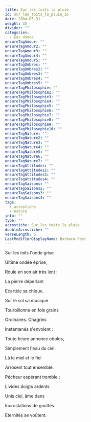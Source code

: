 ```yaml
---
title: Sur les toits la pluie
id: sur_les_toits_la_pluie_16
date: 2004-05-31
weight: 35
divider: ""
categories:
  - Eau douce
ensureTagAmour: ""
ensureTagAmour2: ""
ensureTagAmour3: ""
ensureTagAmour4: ""
ensureTagAmour5: ""
ensureTagOmbres: ""
ensureTagOmbres2: ""
ensureTagOmbres3: ""
ensureTagOmbres4: ""
ensureTagOmbres5: ""
ensureTagPhilosophie: ""
ensureTagPhilosophie2: ""
ensureTagPhilosophie3: ""
ensureTagPhilosophie4: ""
ensureTagPhilosophie5: ""
ensureTagPhilosophie6: ""
ensureTagPhilosophie7: ""
ensureTagPhilosophie8: ""
ensureTagPhilosophie9: ""
ensureTagPhilosophie10: ""
ensureTagNature: ""
ensureTagNature2: ""
ensureTagNature3: ""
ensureTagNature4: ""
ensureTagNature5: ""
ensureTagNature6: ""
ensureTagNature7: ""
ensureTagAttitudes: ""
ensureTagAttitudes2: ""
ensureTagAttitudes3: ""
ensureTagAttitudes4: ""
ensureTagSaisons: ""
ensureTagSaisons2: ""
ensureTagSaisons3: ""
ensureTagSaisons4: ""
tags:
  - acrostiche
  - nature
info: ""
type: ""
acrostiche: Sur les toits la pluie
doubleAcrostiche: ""
verseLength: 6
LastModifierDisplayName: Barbara Post
---
```

Sur les toits l'onde grise

Ultime ondée éprise,

Roule en son air très lent :

La pierre déperlant

Ecartèle sa chique.

Sur le sol sa musique

Tourbillonne en fols grains

Ordinaires. Chagrins

Instantanés s'envolent :

Toute heure annonce oboles,

Simplement l'eau du ciel.

Là le miel et le fiel

Arrosent tout ensemble.

Pécheur espérant tremble ;

Livides doigts ardents

Unis ciel, âme dans

Incrustations de gouttes.

Eternités se voûtent.
